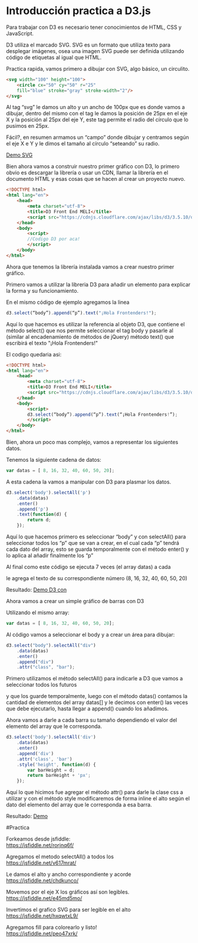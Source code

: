 # Introducción practica a D3.js 

Para trabajar con D3 es necesario tener conocimientos de HTML, CSS y JavaScript.

D3 utiliza el marcado SVG. SVG es un formato que utiliza texto para desplegar imágenes, osea una imagen SVG puede ser definida utilizando código de etiquetas al igual que HTML.


Practica rapida, vamos primero a dibujar con SVG, algo básico, un circulito.

```html
<svg width="100" height="100">
    <circle cx="50" cy="50" r="25"
    fill="blue" stroke="gray" stroke-width="2"/>
</svg>
```

Al tag “svg” le damos un alto y un ancho de 100px que es donde vamos a dibujar, dentro del mismo con el tag <circle> le damos la posición de 25px en el eje X y la posición al 25px del eje Y, este tag permite el radio del círculo que lo pusimos en 25px.

Fácil?, en resumen armamos un “campo” donde dibujar y centramos según el eje X e Y y le dimos el tamaño al círculo “seteando” su radio.

[Demo SVG][svg-example]

Bien ahora vamos a construir nuestro primer gráfico con D3, lo primero obvio es descargar la librería o usar un CDN, llamar la librería en el documento HTML y esas cosas que se hacen al crear un proyecto nuevo.

```html
<!DOCTYPE html>
<html lang="en">
    <head>
        <meta charset="utf-8">
        <title>D3 Front End MELI</title>
        <script src="https://cdnjs.cloudflare.com/ajax/libs/d3/3.5.10/d3.min.js"></script>
    </head>
    <body>
        <script>
        //Codigo D3 por aca!
        </script>
    </body>
</html>
```

Ahora que tenemos la librería instalada vamos a crear nuestro primer gráfico.

Primero vamos a utilizar la libreria D3 para añadir un elemento para explicar la forma y su funcionamiento.

En el mismo código de ejemplo agregamos la linea

```js
d3.select(“body”).append(“p”).text("¡Hola Frontenders!");
```

Aquí lo que hacemos es utilizar la referencia al objeto D3, que contiene el método select() que nos permite seleccionar el tag body y pasarle al (similar al encadenamiento de métodos de jQuery) método text() que escribirá el texto "¡Hola Frontenders!"

El codigo quedaria asi:

```html
<!DOCTYPE html>
<html lang="en">
    <head>
        <meta charset="utf-8">
        <title>D3 Front End MELI</title>
        <script src="https://cdnjs.cloudflare.com/ajax/libs/d3/3.5.10/d3.min.js"></script>
    </head>
    <body>
        <script>
        d3.select(“body”).append(“p”).text(“¡Hola Frontenders!”);
        </script>
    </body>
</html>
```

Bien, ahora un poco mas complejo, vamos a representar los siguientes datos.

Tenemos la siguiente cadena de datos:

```js
var datas = [ 8, 16, 32, 40, 60, 50, 20];
```

A esta cadena la vamos a manipular con D3 para plasmar los datos.

```js
d3.select('body').selectAll('p')
    .data(datas)
    .enter()
    .append('p')
    .text(function(d) {
        return d;
    });
```

Aquí lo que hacemos primero es seleccionar “body” y con selectAll() para seleccionar todos los “p” que se van a crear, en el cual cada “p” tendrá cada dato del array, esto se guarda temporalmente con el método enter() y lo aplica al añadir finalmente los “p”

Al final como este código se ejecuta 7 veces (el array datas) a cada <p> le agrega el texto de su correspondiente número (8, 16, 32, 40, 60, 50, 20)

Resultado:
[Demo D3 con <P>][D3-P-example]


Ahora vamos a crear un simple gráfico de barras con D3

Utilizando el mismo array:
```js
var datas = [ 8, 16, 32, 40, 60, 50, 20];
```

Al código vamos a seleccionar el body y a crear un área para dibujar:

```js
d3.select("body").selectAll("div")
    .data(datas)
    .enter()
    .append("div")
    .attr("class", "bar");
```

Primero utilizamos el método selectAll() para indicarle a D3 que vamos a seleccionar todos los futuros <div> y que los guarde temporalmente, luego con el método datas() contamos la cantidad de elementos del array datas[] y le decimos con enter() las veces que debe ejecutarlo, hasta llegar a append() cuando los añadimos.

Ahora vamos a darle a cada barra su tamaño dependiendo el valor del elemento del array que le corresponda.

```js
d3.select('body').selectAll('div')
    .data(datas)
    .enter()
    .append('div')
    .attr('class', 'bar')
    .style('height', function(d) {
        var barHeight = d;
        return barHeight + 'px';
    });
```

Aquí lo que hicimos fue agregar el método attr() para darle la clase css a utilizar y con el método style modificaremos de forma inline el alto según el dato del elemento del array que le corresponda a esa barra.

Resultado: [Demo][D3-DIV-example]

#Practica

Forkeamos desde jsfiddle:  
https://jsfiddle.net/rorjnq6f/

Agregamos el metodo selectAll() a todos los <rect>  
https://jsfiddle.net/v617mrat/

Le damos el alto y ancho correspondiente y acorde  
https://jsfiddle.net/chdkunco/

Movemos por el eje X los gráficos así son legibles.  
https://jsfiddle.net/e45md5mo/

Invertimos el grafico SVG para ser legible en el alto  
https://jsfiddle.net/hxqwtxL9/

Agregamos fill para colorearlo y listo!  
https://jsfiddle.net/peo47xrk/


   [svg-example]: <https://jsfiddle.net/uum8venr/>
   [D3-P-example]: <https://jsfiddle.net/3dah3Lc3/>
   [D3-DIV-example]: <https://jsfiddle.net/y7zs2bzk/>
